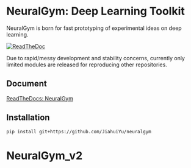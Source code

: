 NeuralGym: Deep Learning Toolkit
=================================

NeuralGym is born for fast prototyping of experimental ideas on deep learning.

[![ReadTheDoc](https://readthedocs.org/projects/neuralgym/badge/?version=latest)](http://neuralgym.readthedocs.io)

Due to rapid/messy development and stability concerns, currently only limited modules are released for reproducing other repositories.

## Document

[ReadTheDocs: NeuralGym](http://neuralgym.readthedocs.io)

## Installation

`pip install git+https://github.com/JiahuiYu/neuralgym`
# NeuralGym_v2
